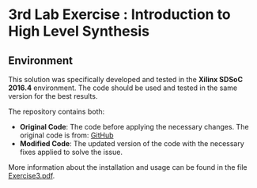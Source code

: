 # 3rd Lab Exercise : Introduction to High Level Synthesis


## Environment

This solution was specifically developed and tested in the **Xilinx SDSoC 2016.4** environment. The code should be used and tested in the same version for the best results.

The repository contains both:

- **Original Code**: The code before applying the necessary changes. The original code is from: [GitHub](https://github.com/aferikoglou/KNNBasedRSFPGA)
- **Modified Code**: The updated version of the code with the necessary fixes applied to solve the issue.

More information about the installation and usage can be found in the file [Exercise3.pdf](https://github.com/PanosMpel/Embedded-Systems-NTUA/blob/main/lab3/Exercise3.pdf).






